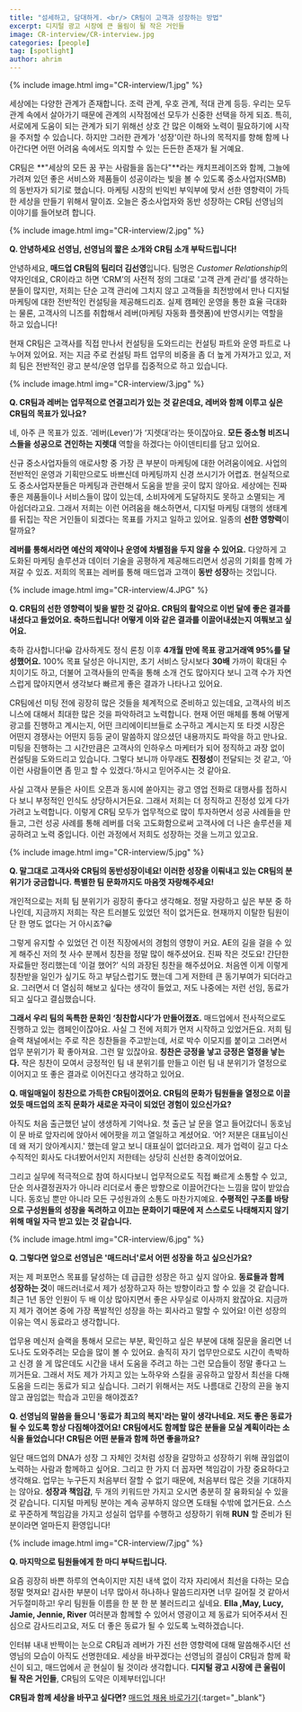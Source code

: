 ```yaml
---
title: "섬세하고, 담대하게. <br/> CR팀이 고객과 성장하는 방법"
excerpt: 디지털 광고 시장에 큰 울림이 될 작은 거인들
image: CR-interview/CR-interview.jpg
categories: [people]
tag: [spotlight]
author: ahrim
---
```


{% include image.html img="CR-interview/1.jpg" %}

세상에는 다양한 관계가 존재합니다. 조력 관계, 우호 관계, 적대 관계 등등. 우리는 모두 관계 속에서 살아가기 때문에 관계의 시작점에선 모두가 신중한 선택을 하게 되죠. 특히, 서로에게 도움이 되는 관계가 되기 위해선 상호 간 많은 이해와 노력이 필요하기에 시작을 주저할 수 있습니다. 하지만 그러한 관계가 '성장'이란 하나의 목적지를 향해 함께 나아간다면 어떤 어려움 속에서도 의지할 수 있는 든든한 존재가 될 거예요.

CR팀은 **"세상의 모든 꿈 꾸는 사람들을 돕는다"**라는 캐치프레이즈와 함께, 그늘에 가려져 있던 좋은 서비스와 제품들이 성공이라는 빛을 볼 수 있도록 중소사업자(SMB)의 동반자가 되기로 했습니다. 마케팅 시장의 빈익빈 부익부에 맞서 선한 영향력이 가득한 세상을 만들기 위해서 말이죠.
오늘은 중소사업자와 동반 성장하는 CR팀 선영님의 이야기를 들어보려 합니다.

{% include image.html img="CR-interview/2.jpg" %}

**Q. 안녕하세요 선영님, 선영님의 짧은 소개와 CR팀 소개 부탁드립니다!**  

안녕하세요, **매드업 CR팀의 팀리더 김선영**입니다. 팀명은 *Customer Relationship*의 약자인데요, CR이라고 하면 ‘CRM’의 사전적 정의 그대로 '고객 관계 관리'를 생각하는 분들이 많지만, 저희는 단순 고객 관리에 그치지 않고 고객들을 최전방에서 만나 디지털 마케팅에 대한 전반적인 컨설팅을 제공해드리죠. 실제 캠페인 운영을 통한 효율 극대화는 물론, 고객사의 니즈를 취합해서 레버(마케팅 자동화 플랫폼)에 반영시키는 역할을 하고 있습니다!  

현재 CR팀은 고객사를 직접 만나서 컨설팅을 도와드리는 컨설팅 파트와 운영 파트로 나누어져 있어요. 저는 지금 주로 컨설팅 파트 업무의 비중을 좀 더 높게 가져가고 있고, 저희 팀은 전반적인 광고 분석/운영 업무를 집중적으로 하고 있습니다.  

{% include image.html img="CR-interview/3.jpg" %}

**Q. CR팀과 레버는 업무적으로 연결고리가 있는 것 같은데요, 레버와 함께 이루고 싶은 CR팀의 목표가 있나요?**  

네, 아주 큰 목표가 있죠. ‘레버(Lever)’가 ‘지렛대’라는 뜻이잖아요. **모든 중소형 비즈니스들을 성공으로 견인하는 지렛대** 역할을 하겠다는 아이덴티티를 담고 있어요. 

신규 중소사업자들의 애로사항 중 가장 큰 부분이 마케팅에 대한 어려움이에요. 사업의 전반적인 운영과 기획만으로도 바쁘신데 마케팅까지 신경 쓰시기가 어렵죠. 현실적으로도 중소사업자분들은 마케팅과 관련해서 도움을 받을 곳이 많지 않아요. 세상에는 진짜 좋은 제품들이나 서비스들이 많이 있는데, 소비자에게 도달하지도 못하고 소멸되는 게 아쉽더라고요. 그래서 저희는 이런 어려움을 해소하면서, 디지털 마케팅 대행의 생태계를 뒤집는 작은 거인들이 되겠다는 목표를 가지고 일하고 있어요. 일종의 **선한 영향력**이랄까요?  

**레버를 통해서라면 예산의 제약이나 운영에 차별점을 두지 않을 수 있어요.** 다양하게 고도화된 마케팅 솔루션과 데이터 기술을 공평하게 제공해드리면서 성공의 기회를 함께 가져갈 수 있죠. 저희의 목표는 레버를 통해 매드업과 고객이 **동반 성장**하는 것입니다.  

{% include image.html img="CR-interview/4.JPG" %}


**Q. CR팀의 선한 영향력이 빛을 발한 것 같아요. CR팀의 활약으로 이번 달에 좋은 결과를 내셨다고 들었어요. 축하드립니다! 어떻게 이와 같은 결과를 이끌어내셨는지 여쭤보고 싶어요.**  

축하 감사합니다!😀 감사하게도 정식 론칭 이후 **4개월 만에 목표 광고거래액 95%를 달성했어요.** 100% 목표 달성은 아니지만, 초기 서비스 당시보다 **30배** 가까이 확대된 수치이기도 하고, 더불어 고객사들의 만족을 통해 소개 건도 많아지다 보니 고객 수가 자연스럽게 많아지면서 생각보다 빠르게 좋은 결과가 나타나고 있어요.  

CR팀에선 미팅 전에 굉장히 많은 것들을 체계적으로 준비하고 있는데요, 고객사의 비즈니스에 대해서 최대한 많은 것을 파악하려고 노력합니다. 현재 어떤 매체를 통해 어떻게 광고를 진행하고 계시는지, 어떤 크리에이티브들로 소구하고 계시는지 또 타겟 시장은 어떤지 경쟁사는 어떤지 등등 굳이 말씀하지 않으셨던 내용까지도 파악을 하고 만나요. 미팅을 진행하는 그 시간만큼은 고객사의 인하우스 마케터가 되어 정직하고 과장 없이 컨설팅을 도와드리고 있습니다. 그렇다 보니까 아무래도 **진정성**이 전달되는 것 같고, ‘아 이런 사람들이면 좀 믿고 할 수 있겠다.’하시고 믿어주시는 것 같아요.  

사실 고객사 분들은 사이트 오픈과 동시에 쏟아지는 광고 영업 전화로 대행사를 접하시다 보니 부정적인 인식도 상당하시거든요. 그래서 저희는 더 정직하고 진정성 있게 다가가려고 노력합니다. 이렇게 CR팀 모두가 업무적으로 많이 투자하면서 성공 사례들을 만들고, 그런 성공 사례를 통해 레버를 더욱 고도화함으로써 고객사에 더 나은 솔루션을 제공하려고 노력 중입니다. 이런 과정에서 저희도 성장하는 것을 느끼고 있고요.  

{% include image.html img="CR-interview/5.jpg" %}


**Q. 말그대로 고객사와 CR팀의 동반성장이네요! 이러한 성장을 이뤄내고 있는 CR팀의 분위기가 궁금합니다. 특별한 팀 문화까지도 마음껏 자랑해주세요!**  

개인적으로는 저희 팀 분위기가 굉장히 좋다고 생각해요. 정말 자랑하고 싶은 부분 중 하나인데, 지금까지 저희는 작은 트러블도 있었던 적이 없거든요. 현재까지 이탈한 팀원이 단 한 명도 없다는 거 아시죠?😀  

그렇게 유지할 수 있었던 건 이전 직장에서의 경험의 영향이 커요. AE의 길을 걸을 수 있게 해주신 저의 첫 사수 분께서 칭찬을 정말 많이 해주셨어요. 진짜 작은 것도요! 간단한 자료들만 정리했는데 ‘이걸 했어?’ 식의 과장된 칭찬을 해주셨어요. 처음엔 이게 이렇게 칭찬받을 일인가 싶기도 하고 부담스럽기도 했는데 그게 저한테 큰 동기부여가 되더라고요. 그러면서 더 열심히 해보고 싶다는 생각이 들었고, 저도 나중에는 저런 선임, 동료가 되고 싶다고 결심했습니다.  

**그래서 우리 팀의 독특한 문화인 ‘칭찬합시다’가 만들어졌죠.** 매드업에서 전사적으로도 진행하고 있는 캠페인이잖아요. 사실 그 전에 저희가 먼저 시작하고 있었거든요. 저희 팀 슬랙 채널에서는 주로 작은 칭찬들을 주고받는데, 서로 박수 이모지를 붙이고 그러면서 업무 분위기가 확 좋아져요. 그런 말 있잖아요. **칭찬은 긍정을 낳고 긍정은 열정을 낳는다.** 작은 칭찬이 모여서 긍정적인 팀 내 분위기를 만들고 이런 팀 내 분위기가 열정으로 이어지고 또 좋은 결과로 이어진다고 생각하고 있어요.  



**Q. 매일매일이 칭찬으로 가득한 CR팀이겠어요. CR팀의 문화가 팀원들을 열정으로 이끌었듯 매드업의 조직 문화가 새로운 자극이 되었던 경험이 있으신가요?**  

아직도 처음 출근했던 날이 생생하게 기억나요. 첫 출근 날 문을 열고 들어갔더니 동호님이 문 바로 앞자리에 앉아서 에어팟을 끼고 열일하고 계셨어요. ‘어? 저분은 대표님이신데 왜 저기 앉아계시지.' 했는데 알고 보니 대표실이 없더라고요. 제가 업력이 길고 다소 수직적인 회사도 다녀봤어서인지 저한테는 상당히 신선한 충격이었어요.  

그리고 실무에 적극적으로 참여 하시다보니 업무적으로도 직접 빠르게 소통할 수 있고, 단순 의사결정권자가 아니라 리더로서 좋은 방향으로 이끌어간다는 느낌을 많이 받았습니다. 동호님 뿐만 아니라 모든 구성원과의 소통도 마찬가지예요. **수평적인 구조를 바탕으로 구성원들의 성장을 독려하고 이끄는 문화이기 때문에 저 스스로도 나태해지지 않기 위해 매일 자극 받고 있는 것 같습니다.**  

{% include image.html img="CR-interview/6.jpg" %}


**Q. 그렇다면 앞으로 선영님은 '매드러너'로서 어떤 성장을 하고 싶으신가요?**  

저는 제 퍼포먼스 목표를 달성하는 데 급급한 성장은 하고 싶지 않아요. **동료들과 함께 성장하는 것**이 매드러너로서 제가 성장하고자 하는 방향이라고 할 수 있을 것 같습니다. 최근 1년 동안 인원이 두 배 이상 많아지면서 좋은 사무실로 이사까지 왔잖아요. 지금까지 제가 겪어본 중에 가장 폭발적인 성장을 하는 회사라고 말할 수 있어요! 이런 성장의 이유는 역시 동료라고 생각합니다.  

업무용 메신저 슬랙을 통해서 모르는 부분, 확인하고 싶은 부분에 대해 질문을 올리면 너도나도 도와주려는 모습을 많이 볼 수 있어요. 솔직히 자기 업무만으로도 시간이 촉박하고 신경 쓸 게 많은데도 시간을 내서 도움을 주려고 하는 그런 모습들이 정말 좋다고 느끼거든요. 그래서 저도 제가 가지고 있는 노하우와 스킬을 공유하고 앞장서 최선을 다해 도움을 드리는 동료가 되고 싶습니다. 그러기 위해서는 저도 나름대로 긴장의 끈을 놓지 않고 끊임없는 학습과 고민을 해야겠죠?  


**Q. 선영님의 말씀을 들으니 '동료가 최고의 복지'라는 말이 생각나네요. 저도 좋은 동료가 될 수 있도록 항상 다짐해야겠어요! CR팀에서도 함께할 많은 분들을 모실 계획이라는 소식을 들었습니다! CR팀은 어떤 분들과 함께 하면 좋을까요?**  

일단 매드업의 DNA가 성장 그 자체인 것처럼 성장을 갈망하고 성장하기 위해 끊임없이 노력하는 사람과 함께하고 싶어요. 그리고 한 가지 더 꼽자면 책임감이 가장 중요하다고 생각해요. 업무는 누구든지 처음부터 잘할 수 없기 때문에, 처음부터 많은 것을 기대하지는 않아요. **성장과 책임감**, 두 개의 키워드만 가지고 오시면 충분히 잘 융화되실 수 있을 것 같습니다. 디지털 마케팅 분야는 계속 공부하지 않으면 도태될 수밖에 없거든요. 스스로 꾸준하게 책임감을 가지고 성실히 업무를 수행하고 성장하기 위해 **RUN** 할 준비가 된 분이라면 얼마든지 환영입니다!  

{% include image.html img="CR-interview/7.jpg" %}


**Q. 마지막으로 팀원들에게 한 마디 부탁드립니다.**  

요즘 굉장히 바쁜 하루의 연속이지만 지친 내색 없이 각자 자리에서 최선을 다하는 모습 정말 멋져요! 감사한 부분이 너무 많아서 하나하나 말씀드리자면 너무 길어질 것 같아서 거두절미하고! 우리 팀원들 이름을 한 분 한 분 불러드리고 싶네요. **Ella ,May, Lucy, Jamie, Jennie, River** 여러분과 함께할 수 있어서 영광이고 제 동료가 되어주셔서 진심으로 감사드리고요, 저도 더 좋은 동료가 될 수 있도록 노력하겠습니다.  


인터뷰 내내 반짝이는 눈으로 CR팀과 레버가 가진 선한 영향력에 대해 말씀해주시던 선영님의 모습이 아직도 선명한데요. 세상을 바꾸겠다는 선영님의 결심이 CR팀과 함께 확신이 되고, 매드업에서 곧 현실이 될 것이라 생각합니다. **디지털 광고 시장에 큰 울림이 될 작은 거인들**, CR팀의 도약은 이제부터입니다!  

**CR팀과 함께 세상을 바꾸고 싶다면?** [매드업 채용 바로가기](https://www.notion.so/maduphr/fff8c23e3b434fb1abdfb36ad915d3ee){:target="_blank"}
